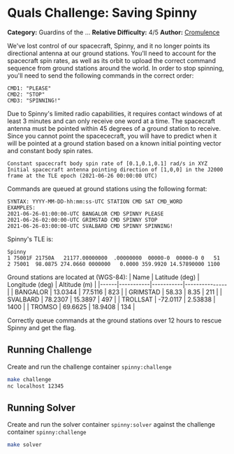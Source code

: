 # Quals Challenge: Saving Spinny #

**Category:** Guardins of the ...
**Relative Difficulty:** 4/5
**Author:** [Cromulence](https://cromulence.com/)

We've lost control of our spacecraft, Spinny, and it no longer points its directional antenna at our ground stations. You'll need to account for the spacecraft spin rates, as well as its orbit to upload the correct command sequence from ground stations around the world. In order to stop spinning, you'll need to send the following commands in the correct order:
```
CMD1: "PLEASE"
CMD2: "STOP"
CMD3: "SPINNING!"
```

Due to Spinny's limited radio capabilities, it requires contact windows of at least 3 minutes and can only receive one word at a time. The spacecraft antenna must be pointed within 45 degrees of a ground station to receive. Since you cannot point the spacececraft, you will have to predict when it will be pointed at a ground station based on a known initial pointing vector and constant body spin rates.
```
Constant spacecraft body spin rate of [0.1,0.1,0.1] rad/s in XYZ
Initial spacecraft antenna pointing direction of [1,0,0] in the J2000 frame at the TLE epoch (2021-06-26 00:00:00 UTC)
```

Commands are queued at ground stations using the following format:
```
SYNTAX: YYYY-MM-DD-hh:mm:ss-UTC STATION CMD SAT CMD_WORD
EXAMPLES:
2021-06-26-01:00:00-UTC BANGALOR CMD SPINNY PLEASE
2021-06-26-02:00:00-UTC GRIMSTAD CMD SPINNY STOP
2021-06-26-03:00:00-UTC SVALBARD CMD SPINNY SPINNING!
```

Spinny's TLE is:
```
Spinny
1 75001F 21750A   21177.00000000  .00000000  00000-0  00000-0 0   51
2 75001  98.0875 274.0660 0000000   0.0000 359.9920 14.57890000 1100
```

Ground stations are located at (WGS-84):
| Name | Latitude (deg) | Longitude (deg) | Altitude (m) |
|------|-----------|-----------|---------------|
| BANGALOR | 13.0344 | 77.5116 | 823 |
| GRIMSTAD | 58.33 | 8.35 | 211 |
| SVALBARD | 78.2307 | 15.3897 | 497 |
| TROLLSAT | -72.0117 | 2.53838 | 1400 |
| TROMSO | 69.6625 | 18.9408 | 134 |


Correctly queue commands at the ground stations over 12 hours to rescue Spinny and get the flag.

## Running Challenge ##
Create and run the challenge container `spinny:challenge`
```sh
make challenge
nc localhost 12345
```

## Running Solver ##
Create and run the solver container `spinny:solver` against the challenge container `spinny:challenge`
```sh
make solver
```
